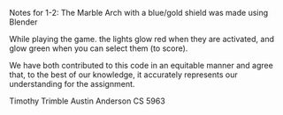 Notes for 1-2:
  The Marble Arch with a blue/gold shield was made using Blender

  While playing the game. the lights glow red when they are activated,
  and glow green when you can select them (to score).


We have both contributed to this code in an equitable manner and agree that, to the best
 of our knowledge, it accurately represents our understanding for the assignment.

 Timothy Trimble
 Austin Anderson
 CS 5963
